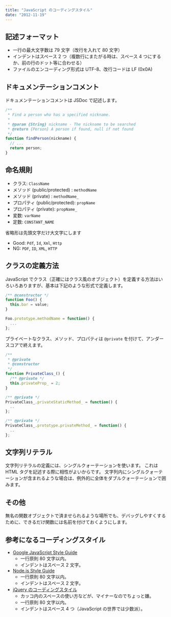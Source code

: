 ```yaml
---
title: "JavaScript のコーディングスタイル"
date: "2012-11-19"
---
```


記述フォーマット
----

* 一行の最大文字数は 79 文字（改行を入れて 80 文字）
* インデントはスペース 2 つ（複数行にまたがる時は、スペース 4 つにするか、前の行のドット等に合わせる）
* ファイルのエンコーディング形式は UTF-8、改行コードは LF (0x0A)

ドキュメンテーションコメント
----

ドキュメンテーションコメントは JSDoc で記述します。

```javascript
/**
 * Find a person who has a specified nickname.
 *
 * @param {String} nickname - The nickname to be searched
 * @return {Person} A person if found, null if not found
 */
function findPerson(nickname) {
  // ...
  return person;
}
```

命名規則
----

* クラス: `ClassName`
* メソッド (public/protected) : `methodName`
* メソッド (private) : `methodName_`
* プロパティ (public/protected): `propName`
* プロパティ (private): `propName_`
* 変数: `varName`
* 定数: `CONSTANT_NAME`

省略形は先頭文字だけ大文字にします
* Good: `Pdf`, `Id`, `Xml`, `Http`
* NG: `PDF`, `ID`, `XML`, `HTTP`

クラスの定義方法
----

JavaScript でクラス（正確にはクラス風のオブジェクト）を定義する方法はいろいろありますが、基本は下記のような形式で定義します。

```javascript
/** @constructor */
function Foo() {
  this.bar = value;
}

Foo.prototype.methodName = function() {
  ...
};
```

プライベートなクラス、メソッド、プロパティは `@private` を付けて、アンダースコアで終えます。

```javascript
/**
 * @private
 * @constructor
 */
function PrivateClass_() {
  /** @private */
  this.privateProp_ = 2;
}

/** @private */
PrivateClass_.privateStaticMethod_ = function() {
  ..
};

/** @private */
PrivateClass_.prototype.privateMethod_ = function() {
  ..
};
```

文字列リテラル
----
文字列リテラルの定義には、シングルクォーテーションを使います。
これは HTML タグを記述する際に相性がよいからです。
文字列内にシングルクォーテーションが含まれるような場合は、例外的に全体をダブルクォーテーションで囲みます。

その他
----
無名の関数オブジェクトで済ませられるような場所でも、デバッグしやすくするために、できるだけ関数には名前を付けておくようにします。

参考になるコーディングスタイル
----

- [Google JavaScript Style Guide](https://google.github.io/styleguide/javascriptguide.xml)
  - 一行原則 80 文字以内。
  - インデントはスペース 2 文字。
- [Node.js Style Guide](https://github.com/felixge/node-style-guide)
  - 一行原則 80 文字以内。
  - インデントはスペース 2 文字。
- [jQuery のコーディングスタイル](https://contribute.jquery.org/style-guide/js/)
  - カッコ内のスペースの使い方などが、マイナーなのでちょっと嫌。
  - 一行原則 80 文字以内。
  - インデントはスペース 4 つ（JavaScript の世界では少数派）。

